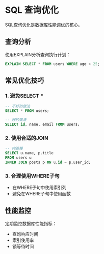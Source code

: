 # SQL 查询优化

SQL查询优化是数据库性能调优的核心。

## 查询分析

使用EXPLAIN分析查询执行计划：

```sql
EXPLAIN SELECT * FROM users WHERE age > 25;
```

## 常见优化技巧

### 1. 避免SELECT *
```sql
-- 不好的做法
SELECT * FROM users;

-- 好的做法
SELECT id, name, email FROM users;
```

### 2. 使用合适的JOIN
```sql
-- 内连接
SELECT u.name, p.title 
FROM users u 
INNER JOIN posts p ON u.id = p.user_id;
```

### 3. 合理使用WHERE子句
- 在WHERE子句中使用索引列
- 避免在WHERE子句中使用函数

## 性能监控

定期监控数据库性能指标：
- 查询响应时间
- 索引使用率
- 锁等待时间
